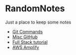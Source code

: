 # RandomNotes
Just a place to keep some notes

* [Git Commands](https://github.com/KidPluto/RandomNotes/blob/main/AllTheNotes/GitCommands.md)
* [Misc GitHub](https://github.com/KidPluto/RandomNotes/blob/main/AllTheNotes/MiscGitHub.md)
* [Full Stack tutorial](https://github.com/KidPluto/RandomNotes/blob/main/AllTheNotes/FullStackTutotial.md)
* [AWS Amplify](https://github.com/KidPluto/RandomNotes/blob/main/AllTheNotes/AwsAmplify.md)

